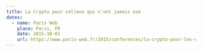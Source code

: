 ```yaml
---
title: La Crypto pour celleux qui n'ont jamais osé
dates:
  - name: Paris Web
    place: Paris, FR
    date: 2015-10-01
    url: https://www.paris-web.fr/2015/conferences/la-crypto-pour-les-devs-petit-etat-des-lieux-des-outils-daujourdhui-et-des-techniques-de-demain.php
---
```

